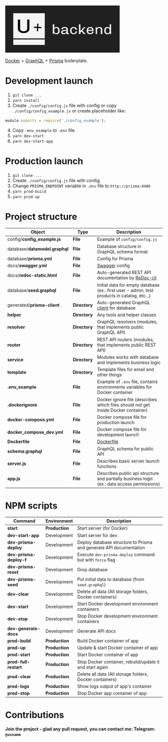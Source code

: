 ![](./docs/assets/logo.png)

[Docker](https://www.docker.com/) + [GraphQL](https://graphql.org/) + [Prisma](https://www.prisma.io/) boilerplate.

# Development launch
1. `git clone ...`
2. `yarn install`
3. Create `./config/config.js` file with config or copy `./config/config_example.js` or create placeholder like:
```js
module.exports = require('./config_example');
```
4. Copy `.env_example` to `.env` file 
5. `yarn dev-start`
6. `yarn dev-start-app`

# Production launch
1. `git clone ...`
2. Create `./config/config.js` file with config
3. Change `PRISMA_ENDPOINT` variable in `.env` file to `http://prisma:4466`
4. `yarn prod-build`
5. `yarn prod-up`

# Project structure

 Object                                    | Type          | Description  
-------------------------------------------|---------------|--------------
 config/**config_example.js**              | **File**      | Example of `config/config.js`  
 database/**datamodel.graphql**            | **File**      | Database structure in GraphQL schema format  
 database/**prisma.yml**                   | **File**      | Config for Prisma  
 docs/**swagger.yml**                      | **File**      | [Swagger](https://swagger.io) config  
 docs/**redoc-static.html**                | **File**      | Auto-generated REST API documentation by [ReDoc-cli](https://github.com/Rebilly/ReDoc/blob/master/cli/README.md)  
 database/**seed.graphql**                 | **File**      | Initial data for empty database (ex.: first user - admin, test products in catalog, etc...)   
 generated/**prisma-client**               | **Directory** | Auto-generated GraphQL [client](https://www.prisma.io/docs/prisma-client) for database
 **helper**                                | **Directory** | Any tools and helper classes
 **resolver**                              | **Directory** | GraphQL resolvers (modules, that implements public GraphQL API)
 **router**                                | **Directory** | REST API routers (modules, that implements public REST API)
 **service**                               | **Directory** | Modules works with database and implements business logic
 **template**                              | **Directory** | Template files for email and other things 
 **.env_example**                          | **File**      | Example of `.env` file, contains environments variables for Docker container 
 **.dockerignore**                         | **File**      | Docker ignore file (describes which files should not get inside Docker container)  
 **docker-compose.yml**                    | **File**      | Docker compose file for production launch  
 **docker_compose_dev.yml**                | **File**      | Docker compose file for development launch  
 **Dockerfile**                            | **File**      | [Dockerfile](https://docs.docker.com/engine/reference/builder)  
 **schema.graphql**                        | **File**      | GraphQL schema for public API  
 **server.js**                             | **File**      | Describes basic server launch functions
 **app.js**                                | **File**      | Describes public api structure and partially business logic (ex.: data access permissions)   

# NPM scripts

 Command                | Environment     | Description
 -----------------------|-----------------|--------------
 **start**              | **Production**  | Start server (for Docker)
 **dev-start-app**      | Development     | Start server for dev.
 **dev-prisma-deploy**  | Development     | Deploy database structure to Prisma and generate API documentation 
 **dev-prisma-deploy-f**| Development     | Execute `dev-prisma-deploy` command but with `force` flag
 **dev-prisma-reset**   | Development     | Drop database
 **dev-prisma-seed**    | Development     | Put initial data to database (from `seed.graphql`) 
 **dev-clear**          | Development     | Delete all data (All storage folders, Docker containers)
 **dev-start**          | Development     | Start Docker development environment containers 
 **dev-stop**           | Development     | Stop Docker development environment containers
 **dev-generate-docs**  | Development     | Generate API docs
 **prod-build**         | **Production**  | Build Docker container of app 
 **prod-up**            | **Production**  | Update & start Docker container of app
 **prod-start**         | **Production**  | Start Docker container of app
 **prod-full-restart**  | **Production**  | Stop Docker container, rebuild/update it and start again
 **prod-clear**         | **Production**  | Delete all data (All storage folders, Docker containers)
 **prod-logs**          | **Production**  | Show logs output of app's container
 **prod-stop**          | **Production**  | Stop Docker app container of app

# Contributions
**Join the project - glad any pull request, you can contact me:
Telegram: `@uxname`**
